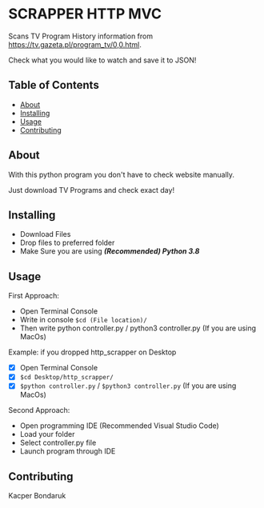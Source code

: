 # SCRAPPER HTTP MVC
Scans TV Program History information from https://tv.gazeta.pl/program_tv/0,0.html.

Check what you would like to watch and save it to JSON!

## Table of Contents

- [About](#about)
- [Installing](#installing)
- [Usage](#usage)
- [Contributing](#contributing)

## About
With this python program you don't have to check website manually.

Just download TV Programs and check exact day!


## Installing
- Download Files
- Drop files to preferred folder
- Make Sure you are using ***(Recommended) Python 3.8***

## Usage

First Approach:
  - Open Terminal Console
  - Write in console `$cd (File location)/`
  - Then write python controller.py / python3 controller.py (If you are using MacOs)
  
  Example: if you dropped http_scrapper on Desktop 
  - [x] Open Terminal Console
  - [x] `$cd Desktop/http_scrapper/`
  - [x] `$python controller.py` / `$python3 controller.py` (If you are using MacOs)
  
Second Approach:
  - Open programming IDE (Recommended Visual Studio Code)
  - Load your folder
  - Select controller.py file
  - Launch program through IDE

## Contributing
Kacper Bondaruk
